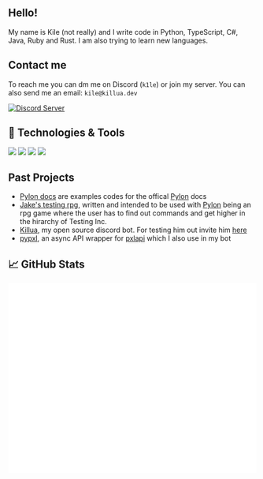 

## Hello!
My name is Kile (not really) and I write code in Python, TypeScript, C#, Java, Ruby and Rust. I am also trying to learn new languages.

## Contact me
To reach me you can dm me on Discord (`k1le`) or join my server. You can also send me an email: `kile@killua.dev`

 <a> [![Discord Server](https://img.shields.io/discord/691713541262147687.svg?label=Discord&logo=discord&logoColor=ffffff&color=7389D8&labelColor=6A7EC2&style=flat)](https://discord.gg/zXqDHkm)
</a>


## 🔧 Technologies & Tools
![](https://img.shields.io/badge/OS-Linux-informational?style=flat&logo=linux&logoColor=white&color=1400ff)
![](https://img.shields.io/badge/Python-informational?style=flat&logo=python&logoColor=white&color=ffd43b)
![](https://img.shields.io/badge/TypeScript-informational?style=flat&logo=typescript&logoColor=white&color=007acc)
![](https://img.shields.io/badge/Rust-informational?style=flat&logo=rust&logoColor=white&color=000000)

## Past Projects
* [Pylon docs](https://github.com/Kile/Pylondocs) are examples codes for the offical [Pylon](https://pylon.bot) docs
* [Jake's testing rpg](https://github.com/Kile/testing), written and intended to be used with [Pylon](https://pylon.bot) being an rpg game where the user has to find out commands and get higher in the hirarchy of Testing Inc.
* [Killua](https://github.com/Kile/killua), my open source discord bot. For testing him out invite him [here](https://discord.com/oauth2/authorize?client_id=756206646396452975&scope=bot&permissions=268723414)
* [pypxl](https://github.com/Kile/pypxl), an async API wrapper for [pxlapi](https://pxlapi.dev) which I also use in my bot

## &#x1f4c8; GitHub Stats

![github-metrics.svg](/github-metrics.svg)

